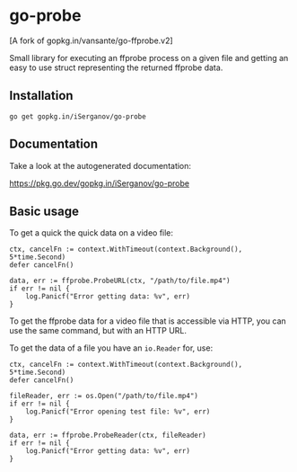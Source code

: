 # go-probe

[A fork of gopkg.in/vansante/go-ffprobe.v2]

Small library for executing an ffprobe process on a given file and getting an easy to use struct
representing the returned ffprobe data.

## Installation

```
go get gopkg.in/iSerganov/go-probe
```

## Documentation

Take a look at the autogenerated documentation:

https://pkg.go.dev/gopkg.in/iSerganov/go-probe

## Basic usage

To get a quick the quick data on a video file:

```golang
ctx, cancelFn := context.WithTimeout(context.Background(), 5*time.Second)
defer cancelFn()

data, err := ffprobe.ProbeURL(ctx, "/path/to/file.mp4")
if err != nil {
    log.Panicf("Error getting data: %v", err)
}
```

To get the ffprobe data for a video file that is accessible via HTTP, you can use the same
command, but with an HTTP URL.

To get the data of a file you have an `io.Reader` for, use:

```golang
ctx, cancelFn := context.WithTimeout(context.Background(), 5*time.Second)
defer cancelFn()

fileReader, err := os.Open("/path/to/file.mp4")
if err != nil {
    log.Panicf("Error opening test file: %v", err)
}

data, err := ffprobe.ProbeReader(ctx, fileReader)
if err != nil {
    log.Panicf("Error getting data: %v", err)
}
```
